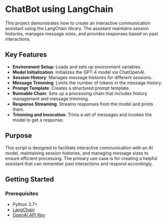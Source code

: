 # ChatBot using LangChain

This project demonstrates how to create an interactive communication assistant using the LangChain library. The assistant maintains session histories, manages message sizes, and provides responses based on past interactions.

## Key Features

- **Environment Setup**: Loads and sets up environment variables.
- **Model Initialization**: Initializes the GPT-4 model via ChatOpenAI.
- **Session History**: Manages message histories for different sessions.
- **Message Trimming**: Limits the number of tokens in the message history.
- **Prompt Template**: Creates a structured prompt template.
- **Runnable Chain**: Sets up a processing chain that includes history management and message trimming.
- **Response Streaming**: Streams responses from the model and prints them.
- **Trimming and Invocation**: Trims a set of messages and invokes the model to get a response.

## Purpose

This script is designed to facilitate interactive communication with an AI model, maintaining session histories, and managing message sizes to ensure efficient processing. The primary use case is for creating a helpful assistant that can remember past interactions and respond accordingly.

## Getting Started

### Prerequisites

- Python 3.7+
- [LangChain](https://github.com/hwchase17/langchain)
- [OpenAI API Key](https://beta.openai.com/signup/)

